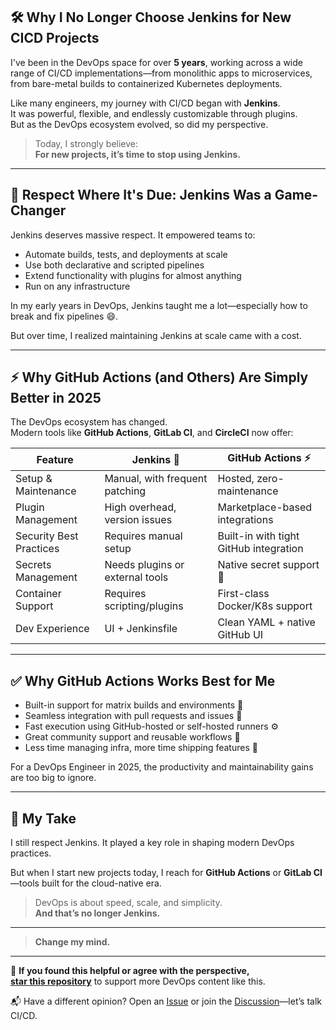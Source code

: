 ## 🛠️ Why I No Longer Choose Jenkins for New CICD Projects

I've been in the DevOps space for over **5 years**, working across a wide range of CI/CD implementations—from monolithic apps to microservices, from bare-metal builds to containerized Kubernetes deployments.

Like many engineers, my journey with CI/CD began with **Jenkins**.  
It was powerful, flexible, and endlessly customizable through plugins.  
But as the DevOps ecosystem evolved, so did my perspective.

> Today, I strongly believe:  
> **For new projects, it’s time to stop using Jenkins.**

---

## 🧱 Respect Where It's Due: Jenkins Was a Game-Changer

Jenkins deserves massive respect. It empowered teams to:

- Automate builds, tests, and deployments at scale  
- Use both declarative and scripted pipelines  
- Extend functionality with plugins for almost anything  
- Run on any infrastructure  

In my early years in DevOps, Jenkins taught me a lot—especially how to break and fix pipelines 😄.

But over time, I realized maintaining Jenkins at scale came with a cost.

---

## ⚡ Why GitHub Actions (and Others) Are Simply Better in 2025

The DevOps ecosystem has changed.  
Modern tools like **GitHub Actions**, **GitLab CI**, and **CircleCI** now offer:

| Feature                     | Jenkins 🧱                 | GitHub Actions ⚡         |
|----------------------------|----------------------------|---------------------------|
| Setup & Maintenance        | Manual, with frequent patching | Hosted, zero-maintenance     |
| Plugin Management          | High overhead, version issues | Marketplace-based integrations |
| Security Best Practices    | Requires manual setup      | Built-in with tight GitHub integration |
| Secrets Management         | Needs plugins or external tools | Native secret support 🔐   |
| Container Support          | Requires scripting/plugins | First-class Docker/K8s support |
| Dev Experience             | UI + Jenkinsfile            | Clean YAML + native GitHub UI |

---

## ✅ Why GitHub Actions Works Best for Me

- Built-in support for matrix builds and environments 🧪  
- Seamless integration with pull requests and issues 🧩  
- Fast execution using GitHub-hosted or self-hosted runners ⚙️  
- Great community support and reusable workflows 🔁  
- Less time managing infra, more time shipping features 🚀  

For a DevOps Engineer in 2025, the productivity and maintainability gains are too big to ignore.

---

## 💬 My Take

I still respect Jenkins. It played a key role in shaping modern DevOps practices.

But when I start new projects today, I reach for **GitHub Actions** or **GitLab CI**—tools built for the cloud-native era.

> DevOps is about speed, scale, and simplicity.  
> **And that’s no longer Jenkins.**

---

> **Change my mind.**

---

🌟 **If you found this helpful or agree with the perspective,  
[star this repository](https://github.com/BharathKumarReddy/CICD)** to support more DevOps content like this.

📬 Have a different opinion? Open an [Issue](https://github.com/BharathKumarReddy/CICD/issues) or join the [Discussion](https://github.com/BharathKumarReddy/CICD/discussions)—let’s talk CI/CD.
